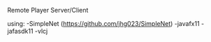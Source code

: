 Remote Player Server/Client

using:
-SimpleNet (https://github.com/jhg023/SimpleNet)
-javafx11
-jafasdk11
-vlcj